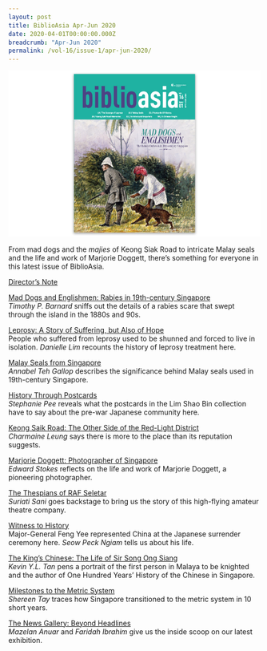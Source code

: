 ```yaml
---
layout: post
title: BiblioAsia Apr-Jun 2020
date: 2020-04-01T00:00:00.000Z
breadcrumb: "Apr-Jun 2020"
permalink: /vol-16/issue-1/apr-jun-2020/
---
```


<img src="/images/Vol-16-issue-1/Vol16_Iss1_copy.jpg">

From mad dogs and the *majies* of Keong Siak Road to intricate Malay seals and the life and work of Marjorie Doggett, there’s something for everyone in this latest issue of BiblioAsia. 


[Director’s Note](/vol-16/issue-1/apr-jun-2020/)

[Mad Dogs and Englishmen: Rabies in 19th-century Singapore](/vol-16/issue-1/apr-jun-2020/mad-dogs)<br>*Timothy P. Barnard* sniffs out the details of a rabies scare that swept through the island in the 1880s and 90s.

[Leprosy: A Story of Suffering, but Also of Hope](/vol-16/issue-1/apr-jun-2020/leprosy)<br>People who suffered from leprosy used to be shunned and forced to live in isolation. *Danielle Lim* recounts the history of leprosy treatment here.

[Malay Seals from Singapore](/vol-16/issue-1/apr-jun-2020/malay-seals)<br>*Annabel Teh Gallop* describes the significance behind Malay seals used in 19th-century Singapore.

[History Through Postcards](/vol-16/issue-1/apr-jun-2020/history-through-postcards)<br>*Stephanie Pee* reveals what the postcards in the Lim Shao Bin collection have to say about the pre-war Japanese community here.

[Keong Saik Road: The Other Side of the Red-Light District](/vol-16/issue-1/apr-jun-2020/keong-saik)<br>*Charmaine Leung* says there is more to the place than its reputation suggests.

[Marjorie Doggett: Photographer of Singapore](/vol-16/issue-1/apr-jun-2020/doggett)<br>*Edward Stokes* reflects on the life and work of Marjorie Doggett, a pioneering photographer.

[The Thespians of RAF Seletar](/vol-16/issue-1/apr-jun-2020/thespians)<br>*Suriati Sani* goes backstage to bring us the story of this high-flying amateur theatre company.

[Witness to History](/vol-16/issue-1/apr-jun-2020/witness-to-history)<br>Major-General Feng Yee represented China at the Japanese surrender ceremony here. *Seow Peck Ngiam* tells us about his life.

[The King’s Chinese: The Life of Sir Song Ong Siang](/vol-16/issue-1/apr-jun-2020/king)<br>*Kevin Y.L. Tan* pens a portrait of the first person in Malaya to be knighted and the author of One Hundred Years’ History of the Chinese in Singapore.

[Milestones to the Metric System](/vol-16/issue-1/apr-jun-2020/metric)<br>*Shereen Tay* traces how Singapore transitioned to the metric system in 10 short years.

[The News Gallery: Beyond Headlines](/vol-16/issue-1/apr-jun-2020/the-news-gallery)<br>*Mazelan Anuar* and *Faridah Ibrahim* give us the inside scoop on our latest exhibition. 
